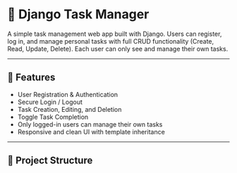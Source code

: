 # 📝 Django Task Manager

A simple task management web app built with Django. Users can register, log in, and manage personal tasks with full CRUD functionality (Create, Read, Update, Delete). Each user can only see and manage their own tasks.

---

## 🚀 Features

- User Registration & Authentication
- Secure Login / Logout
- Task Creation, Editing, and Deletion
- Toggle Task Completion
- Only logged-in users can manage their own tasks
- Responsive and clean UI with template inheritance

---

## 📁 Project Structure

